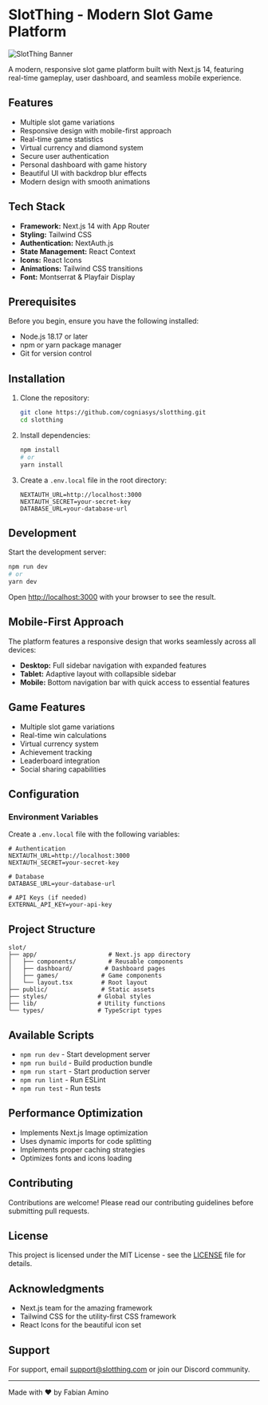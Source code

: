 # SlotThing - Modern Slot Game Platform

![SlotThing Banner](/11.jpeg)

A modern, responsive slot game platform built with Next.js 14, featuring real-time gameplay, user dashboard, and seamless mobile experience.

## Features

- Multiple slot game variations
- Responsive design with mobile-first approach
- Real-time game statistics
- Virtual currency and diamond system
- Secure user authentication
- Personal dashboard with game history
- Beautiful UI with backdrop blur effects
- Modern design with smooth animations

## Tech Stack

- **Framework:** Next.js 14 with App Router
- **Styling:** Tailwind CSS
- **Authentication:** NextAuth.js
- **State Management:** React Context
- **Icons:** React Icons
- **Animations:** Tailwind CSS transitions
- **Font:** Montserrat & Playfair Display

## Prerequisites

Before you begin, ensure you have the following installed:
- Node.js 18.17 or later
- npm or yarn package manager
- Git for version control

## Installation

1. Clone the repository:
   ```bash
   git clone https://github.com/cogniasys/slotthing.git
   cd slotthing
   ```

2. Install dependencies:
   ```bash
   npm install
   # or
   yarn install
   ```

3. Create a `.env.local` file in the root directory:
   ```env
   NEXTAUTH_URL=http://localhost:3000
   NEXTAUTH_SECRET=your-secret-key
   DATABASE_URL=your-database-url
   ```

## Development

Start the development server:

```bash
npm run dev
# or
yarn dev
```

Open [http://localhost:3000](http://localhost:3000) with your browser to see the result.

## Mobile-First Approach

The platform features a responsive design that works seamlessly across all devices:

- **Desktop:** Full sidebar navigation with expanded features
- **Tablet:** Adaptive layout with collapsible sidebar
- **Mobile:** Bottom navigation bar with quick access to essential features

## Game Features

- Multiple slot game variations
- Real-time win calculations
- Virtual currency system
- Achievement tracking
- Leaderboard integration
- Social sharing capabilities

## Configuration

### Environment Variables

Create a `.env.local` file with the following variables:

```env
# Authentication
NEXTAUTH_URL=http://localhost:3000
NEXTAUTH_SECRET=your-secret-key

# Database
DATABASE_URL=your-database-url

# API Keys (if needed)
EXTERNAL_API_KEY=your-api-key
```

## Project Structure

```
slot/
├── app/                    # Next.js app directory
│   ├── components/         # Reusable components
│   ├── dashboard/         # Dashboard pages
│   ├── games/            # Game components
│   └── layout.tsx        # Root layout
├── public/               # Static assets
├── styles/              # Global styles
├── lib/                 # Utility functions
└── types/               # TypeScript types
```

## Available Scripts

- `npm run dev` - Start development server
- `npm run build` - Build production bundle
- `npm run start` - Start production server
- `npm run lint` - Run ESLint
- `npm run test` - Run tests

## Performance Optimization

- Implements Next.js Image optimization
- Uses dynamic imports for code splitting
- Implements proper caching strategies
- Optimizes fonts and icons loading

## Contributing

Contributions are welcome! Please read our contributing guidelines before submitting pull requests.

## License

This project is licensed under the MIT License - see the [LICENSE](LICENSE) file for details.

## Acknowledgments

- Next.js team for the amazing framework
- Tailwind CSS for the utility-first CSS framework
- React Icons for the beautiful icon set

## Support

For support, email support@slotthing.com or join our Discord community.

---

Made with ❤️ by Fabian Amino
